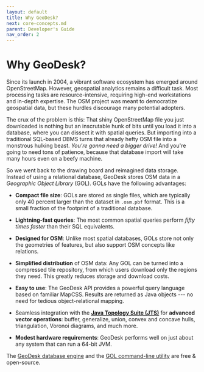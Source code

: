 ```yaml
---
layout: default
title: Why GeoDesk?
next: core-concepts.md
parent: Developer's Guide
nav_order: 2
---
```

# Why GeoDesk?

Since its launch in 2004, a vibrant software ecosystem has emerged around OpenStreetMap. However, geospatial analytics remains a difficult task. Most processing tasks are resource-intensive, requiring high-end workstations and in-depth expertise. The OSM project was meant to democratize geospatial data, but these hurdles discourage many potential adopters.

The crux of the problem is this: That shiny OpenStreetMap file you just downloaded is nothing but an inscrutable hunk of bits until you load it into a database, where you can dissect it with spatial queries. But importing into a traditional SQL-based DBMS turns that already hefty OSM file into a monstrous hulking beast. *You're gonna need a bigger drive!*
And you're going to need tons of patience, because that database import will take many hours even on a beefy machine.

So we went back to the drawing board and reimagined data storage. Instead of using a relational database, GeoDesk stores OSM data in a *Geographic Object Library* (GOL). GOLs have the following advantages:    

- **Compact file size**: GOLs are stored as single files, which are typically only 40 percent larger than the dataset in `.osm.pbf` format. This is a small fraction of the footprint of a traditional database.

- **Lightning-fast queries**: The most common spatial queries perform *fifty times faster* than their SQL equivalents.

- **Designed for OSM**: Unlike most spatial databases, GOLs store not only the geometries of features, but also support OSM concepts like relations.   

- **Simplified distribution** of OSM data: Any GOL can be turned into a compressed tile repository, from which users download only the regions they need. This greatly reduces storage and download costs.  

- **Easy to use**: The GeoDesk API provides a powerful query language based on familiar MapCSS. Results are returned as Java objects --- no need for tedious object-relational mapping. 

- Seamless integration with the [**Java Topology Suite (JTS)**](https://locationtech.github.io/jts/) for **advanced vector operations**: buffer, generalize, union, convex and concave hulls, triangulation, Voronoi diagrams, and much more.  
 
- **Modest hardware requirements**: GeoDesk performs well on just about any system that can run a 64-bit JVM.

The [GeoDesk database engine](https://www.github.com/clarisma/geodesk) and the [GOL command-line utility](https://www.github.com/clarisma/gol-tool) are free & open-source.